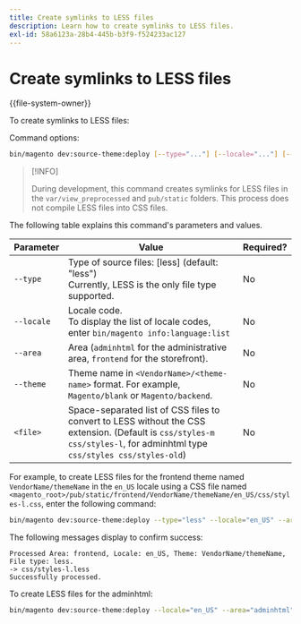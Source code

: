 ```yaml
---
title: Create symlinks to LESS files
description: Learn how to create symlinks to LESS files.
exl-id: 58a6123a-28b4-445b-b3f9-f524233ac127
---
```

# Create symlinks to LESS files

{{file-system-owner}}

To create symlinks to LESS files:

Command options:

```bash
bin/magento dev:source-theme:deploy [--type="..."] [--locale="..."] [--area="..."] [--theme="..."] [file1] ... [fileN]
```

>[!INFO]
>
>During development, this command creates symlinks for LESS files in the `var/view_preprocessed` and `pub/static` folders. This process does not compile LESS files into CSS files.

The following table explains this command's parameters and values.

| Parameter | Value | Required? |
| --------- | ----- | --------- |
| `--type`  | Type of source files: [less] (default: "less")<br>Currently, LESS is the only file type supported. | No |
| `--locale` | Locale code.<br>To display the list of locale codes, enter `bin/magento info:language:list` | No |
| `--area` | Area (`adminhtml` for the administrative area, `frontend` for the storefront). | No |
| `--theme` | Theme name in `<VendorName>/<theme-name>` format. For example, `Magento/blank` or `Magento/backend`. | No |
| `<file>` | Space-separated list of CSS files to convert to LESS without the CSS extension. (Default is `css/styles-m css/styles-l`, for adminhtml type `css/styles css/styles-old`) | No |

For example, to create LESS files for the frontend theme named `VendorName/themeName` in the `en_US` locale using a CSS file named `<magento_root>/pub/static/frontend/VendorName/themeName/en_US/css/styles-l.css`, enter the following command:

```bash
bin/magento dev:source-theme:deploy --type="less" --locale="en_US" --area="frontend" --theme="VendorName/themeName" css/styles-l
```

The following messages display to confirm success:

```
Processed Area: frontend, Locale: en_US, Theme: VendorName/themeName, File type: less.
-> css/styles-l.less
Successfully processed.
```

To create LESS files for the adminhtml:

```bash
bin/magento dev:source-theme:deploy --locale="en_US" --area="adminhtml" --theme="Magento/backend" css/styles css/styles-old
```
